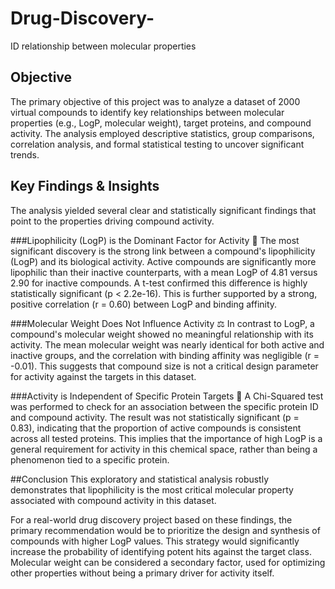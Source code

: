 # Drug-Discovery-
ID relationship between molecular properties 

## Objective
The primary objective of this project was to analyze a dataset of 2000 virtual compounds to identify key relationships between molecular properties (e.g., LogP, molecular weight), target proteins, and compound activity. The analysis employed descriptive statistics, group comparisons, correlation analysis, and formal statistical testing to uncover significant trends.

## Key Findings & Insights
The analysis yielded several clear and statistically significant findings that point to the properties driving compound activity.

###Lipophilicity (LogP) is the Dominant Factor for Activity 🧪
The most significant discovery is the strong link between a compound's lipophilicity (LogP) and its biological activity. Active compounds are significantly more lipophilic than their inactive counterparts, with a mean LogP of 4.81 versus 2.90 for inactive compounds. A t-test confirmed this difference is highly statistically significant (p < 2.2e-16). This is further supported by a strong, positive correlation (r = 0.60) between LogP and binding affinity.

###Molecular Weight Does Not Influence Activity ⚖️
In contrast to LogP, a compound's molecular weight showed no meaningful relationship with its activity. The mean molecular weight was nearly identical for both active and inactive groups, and the correlation with binding affinity was negligible (r = -0.01). This suggests that compound size is not a critical design parameter for activity against the targets in this dataset.

###Activity is Independent of Specific Protein Targets 🎯
A Chi-Squared test was performed to check for an association between the specific protein ID and compound activity. The result was not statistically significant (p = 0.83), indicating that the proportion of active compounds is consistent across all tested proteins. This implies that the importance of high LogP is a general requirement for activity in this chemical space, rather than being a phenomenon tied to a specific protein.

##Conclusion
This exploratory and statistical analysis robustly demonstrates that lipophilicity is the most critical molecular property associated with compound activity in this dataset.

For a real-world drug discovery project based on these findings, the primary recommendation would be to prioritize the design and synthesis of compounds with higher LogP values. This strategy would significantly increase the probability of identifying potent hits against the target class. Molecular weight can be considered a secondary factor, used for optimizing other properties without being a primary driver for activity itself.
